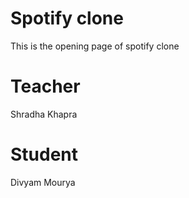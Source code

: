 # Spotify clone

This is the opening page of spotify clone

# Teacher
Shradha Khapra

# Student 
Divyam Mourya